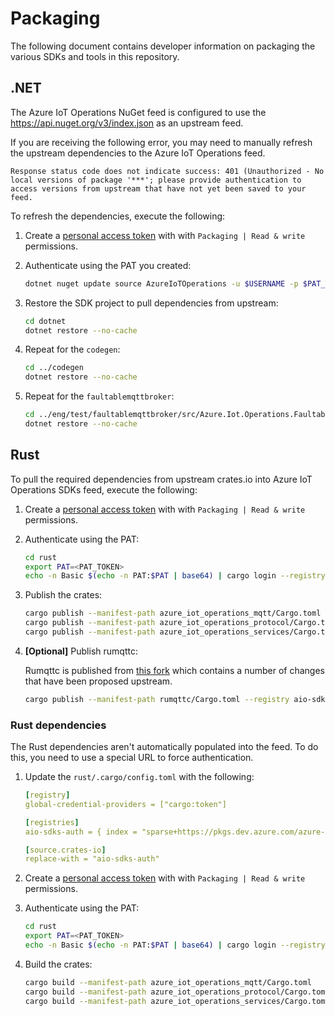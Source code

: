 # Packaging

The following document contains developer information on packaging the various SDKs and tools in this repository.

## .NET

The Azure IoT Operations NuGet feed is configured to use the https://api.nuget.org/v3/index.json as an upstream feed. 

If you are receiving the following error, you may need to manually refresh the upstream dependencies to the Azure IoT Operations feed.

```output
Response status code does not indicate success: 401 (Unauthorized - No local versions of package '***'; please provide authentication to access versions from upstream that have not yet been saved to your feed.
```

To refresh the dependencies, execute the following:

1. Create a [personal access token](https://dev.azure.com/azure-iot-sdks/_usersSettings/tokens) with with `Packaging | Read & write` permissions.

1. Authenticate using the PAT you created:

    ```bash
    dotnet nuget update source AzureIoTOperations -u $USERNAME -p $PAT_TOKEN --store-password-in-clear-text
    ```

1. Restore the SDK project to pull dependencies from upstream:

    ```bash
    cd dotnet
    dotnet restore --no-cache
    ```

1. Repeat for the `codegen`:

    ```bash
    cd ../codegen
    dotnet restore --no-cache
    ```

1. Repeat for the `faultablemqttbroker`:

    ```bash
    cd ../eng/test/faultablemqttbroker/src/Azure.Iot.Operations.FaultableMqttBroker
    dotnet restore --no-cache
    ```

## Rust

To pull the required dependencies from upstream crates.io into Azure IoT Operations SDKs feed, execute the following:

1. Create a [personal access token](https://dev.azure.com/azure-iot-sdks/_usersSettings/tokens) with with `Packaging | Read & write` permissions.

1. Authenticate using the PAT:

    ```bash
    cd rust
    export PAT=<PAT_TOKEN>
    echo -n Basic $(echo -n PAT:$PAT | base64) | cargo login --registry aio-sdks
    ```

1. Publish the crates:

    ```bash
    cargo publish --manifest-path azure_iot_operations_mqtt/Cargo.toml --registry aio-sdks
    cargo publish --manifest-path azure_iot_operations_protocol/Cargo.toml --registry aio-sdks
    cargo publish --manifest-path azure_iot_operations_services/Cargo.toml --registry aio-sdks
    ```

1. **[Optional]** Publish rumqttc:

    Rumqttc is published from [this fork](https://github.com/ryanwinterms/rumqtt/tree/all_test) which contains a number of changes that have been proposed upstream.

    ```bash
    cargo publish --manifest-path rumqttc/Cargo.toml --registry aio-sdks --features use-native-tls --no-default-features
    ```

### Rust dependencies

The Rust dependencies aren't automatically populated into the feed. To do this, you need to use a special URL to force authentication.

1. Update the `rust/.cargo/config.toml` with the following:

    ```yaml
    [registry]
    global-credential-providers = ["cargo:token"]

    [registries]
    aio-sdks-auth = { index = "sparse+https://pkgs.dev.azure.com/azure-iot-sdks/iot-operations/_packaging/preview~force-auth/Cargo/index/" }

    [source.crates-io]
    replace-with = "aio-sdks-auth"
    ```

1. Create a [personal access token](https://dev.azure.com/azure-iot-sdks/_usersSettings/tokens) with with `Packaging | Read & write` permissions.

1. Authenticate using the PAT:

    ```bash
    cd rust
    export PAT=<PAT_TOKEN>
    echo -n Basic $(echo -n PAT:$PAT | base64) | cargo login --registry aio-sdks-auth
    ```

1. Build the crates:

    ```bash
    cargo build --manifest-path azure_iot_operations_mqtt/Cargo.toml
    cargo build --manifest-path azure_iot_operations_protocol/Cargo.toml
    cargo build --manifest-path azure_iot_operations_services/Cargo.toml
    ```
